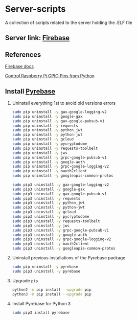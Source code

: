 # Server-scripts
A collection of scripts related to the server holding the .ELF file

## Server link: [Firebase](https://console.firebase.google.com/project/fota-server-b4148/)

## References
[Firebase docs](https://firebase.google.com/docs/guides)

[Control Raspberry Pi GPIO Pins from Python](https://www.ics.com/blog/control-raspberry-pi-gpio-pins-python)

## Install [Pyrebase](https://github.com/thisbejim/Pyrebase)
1. Uninstall everything 1st to avoid old versions errors
   ```bash
   sudo pip uninstall -y gax-google-logging-v2
   sudo pip uninstall -y google-gax
   sudo pip uninstall -y gax-google-pubsub-v1
   sudo pip uninstall -y requests
   sudo pip uninstall -y python_jwt
   sudo pip uninstall -y python-jwt
   sudo pip uninstall -y gcloud
   sudo pip uninstall -y pycryptodome
   sudo pip uninstall -y requests-toolbelt
   sudo pip uninstall -y jws
   sudo pip uninstall -y grpc-google-pubsub-v1
   sudo pip uninstall -y google-auth
   sudo pip uninstall -y grpc-google-logging-v2
   sudo pip uninstall -y oauth2client
   sudo pip uninstall -y googleapis-common-protos
    
   sudo pip3 uninstall -y gax-google-logging-v2
   sudo pip3 uninstall -y google-gax
   sudo pip3 uninstall -y gax-google-pubsub-v1
   sudo pip3 uninstall -y requests
   sudo pip3 uninstall -y python_jwt
   sudo pip3 uninstall -y python-jwt
   sudo pip3 uninstall -y gcloud
   sudo pip3 uninstall -y pycryptodome
   sudo pip3 uninstall -y requests-toolbelt
   sudo pip3 uninstall -y jws
   sudo pip3 uninstall -y grpc-google-pubsub-v1
   sudo pip3 uninstall -y google-auth
   sudo pip3 uninstall -y grpc-google-logging-v2
   sudo pip3 uninstall -y oauth2client
   sudo pip3 uninstall -y googleapis-common-protos
   ```
2. Uninstall previous installations of the Pyrebase package
   ```bash
   sudo pip uninstall -y pyrebase
   sudo pip3 uninstall -y pyrebase
   ```
3. Upgrade `pip`
   ```bash
   python2 -m pip install --upgrade pip
   python3 -m pip install --upgrade pip
   ```
4. Install Pyrebase for Python 3
   ```bash
   sudo pip3 install pyrebase
   ```
